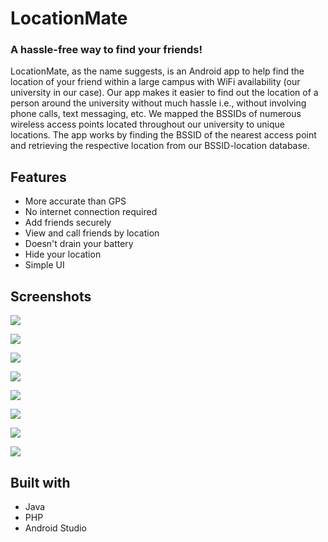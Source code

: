 # LocationMate

### A hassle-free way to find your friends!

LocationMate, as the name suggests, is an Android app to help find the location of your friend within a large campus with WiFi availability (our university in our case). Our app makes it easier to find out the location of a person around the university without much hassle i.e., without involving phone calls, text messaging, etc. We mapped the BSSIDs of numerous wireless access points located throughout our university to unique locations. The app works by finding the BSSID of the nearest access point and retrieving the respective location from our BSSID-location database.


## Features

* More accurate than GPS
* No internet connection required
* Add friends securely
* View and call friends by location
* Doesn't drain your battery
* Hide your location
* Simple UI


## Screenshots

![](./screenshots/screenshot1.jpg)

![](./screenshots/screenshot2.jpg)

![](./screenshots/screenshot3.jpg)

![](./screenshots/screenshot4.jpg)

![](./screenshots/screenshot5.jpg)

![](./screenshots/screenshot6.jpg)

![](./screenshots/screenshot7.jpg)

![](./screenshots/screenshot8.jpg)



## Built with

* Java
* PHP
* Android Studio
